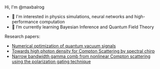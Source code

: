 Hi, I'm @maxbalrog

- 👀 I'm interested in physics simulations, neural networks and high-performance computation
- 🌱 I’m currently learning Bayesian Inference and Quantum Field Theory

Research papers:
- [Numerical optimization of quantum vacuum signals](https://arxiv.org/abs/2405.03317)
- [Towards high photon density for Compton Scattering by spectral chirp](https://arxiv.org/abs/2204.12245)
- [Narrow bandwidth gamma comb from nonlinear Compton scattering using the polarization gating technique](https://arxiv.org/abs/2011.12931)

<!--
**maxbalrog/maxbalrog** is a ✨ _special_ ✨ repository because its `README.md` (this file) appears on your GitHub profile.

Here are some ideas to get you started:

- 🔭 I’m currently working on ...
- 🌱 I’m currently learning ...
- 👯 I’m looking to collaborate on ...
- 🤔 I’m looking for help with ...
- 💬 Ask me about ...
- 📫 How to reach me: ...
- 😄 Pronouns: ...
- ⚡ Fun fact: ...
-->
